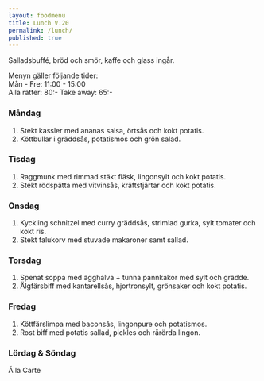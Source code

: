 ```yaml
---
layout: foodmenu
title: Lunch V.20
permalink: /lunch/
published: true
---
```

Salladsbuffé, bröd och smör, kaffe och glass ingår.

Menyn gäller följande tider:  
Mån - Fre: 11:00 - 15:00  
Alla rätter: 80:- Take away: 65:-

### Måndag

1. Stekt kassler med ananas salsa, örtsås och kokt potatis.
2. Köttbullar i gräddsås, potatismos och grön salad.

### Tisdag

1. Raggmunk med rimmad stäkt fläsk, lingonsylt och kokt potatis.
2. Stekt rödspätta med vitvinsås, kräftstjärtar och kokt potatis. 

### Onsdag

1. Kyckling schnitzel med curry gräddsås, strimlad gurka, sylt tomater och kokt ris.
2. Stekt falukorv med stuvade makaroner samt sallad.

### Torsdag

1. Spenat soppa med ägghalva + tunna pannkakor med sylt och grädde.
2. Älgfärsbiff med kantarellsås, hjortronsylt, grönsaker och kokt potatis.

### Fredag

1. Köttfärslimpa med baconsås, lingonpure och potatismos.
2. Rost biff med potatis sallad, pickles och rårörda lingon.


### Lördag & Söndag

Á la Carte
